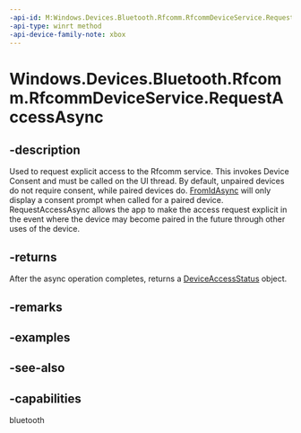 ```yaml
---
-api-id: M:Windows.Devices.Bluetooth.Rfcomm.RfcommDeviceService.RequestAccessAsync
-api-type: winrt method
-api-device-family-note: xbox
---
```


<!-- Method syntax
public Windows.Foundation.IAsyncOperation<Windows.Devices.Enumeration.DeviceAccessStatus> RequestAccessAsync()
-->

# Windows.Devices.Bluetooth.Rfcomm.RfcommDeviceService.RequestAccessAsync

## -description
Used to request explicit access to the Rfcomm service. This invokes Device Consent and must be called on the UI thread. By default, unpaired devices do not require consent, while paired devices do. [FromIdAsync](rfcommdeviceservice_fromidasync_1322863552.md) will only display a consent prompt when called for a paired device. RequestAccessAsync allows the app to make the access request explicit in the event where the device may become paired in the future through other uses of the device.

## -returns
After the async operation completes, returns a [DeviceAccessStatus](../windows.devices.enumeration/deviceaccessstatus.md) object.

## -remarks

## -examples

## -see-also

## -capabilities
bluetooth
